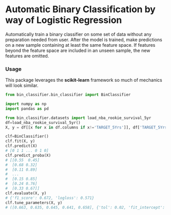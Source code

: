 
# Automatic Binary Classification by way of Logistic Regression

Automatically train a binary classifier on some set of data without any preparation needed from user. After the model is trained, make predictions on a new sample containing at least the same feature space. If features beyond the feature space are included in an unseen sample, the new features are omitted.

### Usage
This package leverages the **scikit-learn** framework so much of mechanics will look similar.
```python
from bin_classifier.bin_classifier import BinClassifier

import numpy as np
import pandas as pd

from bin_classifier.datasets import load_nba_rookie_survival_5yr
df=load_nba_rookie_survival_5yr()
X, y = df[[x for x in df.columns if x!='TARGET_5Yrs']], df['TARGET_5Yrs']

clf=BinClassifier()
clf.fit(X, y)
clf.predict(X)
# [0 1 1 ... 0 1 0]
clf.predict_proba(X)
# [[0.55  0.45]
#  [0.68 0.32]
#  [0.11 0.89]
#  ...
#  [0.15 0.85]
#  [0.24 0.76]
#  [0.33 0.67]]
clf.evaluate(X, y)
# {'f1_score': 0.672, 'logloss': 0.571}
clf.tune_parameters(X, y)
# ([0.663, 0.635, 0.645, 0.641, 0.658], {'tol': 0.02, 'fit_intercept': False, 'solver': 'sag', 'scores': {'f1_score': 0.672, 'logloss': 0.571}})
```